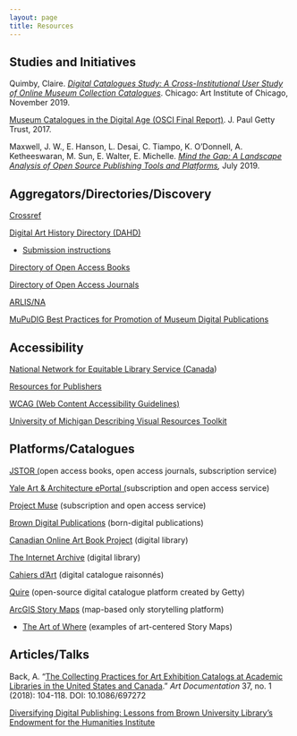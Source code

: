 ```yaml
---
layout: page
title: Resources
---
```

## Studies and Initiatives

Quimby, Claire. *[Digital Catalogues Study: A Cross-Institutional User Study of Online Museum Collection Catalogues](https://digpublishing.github.io/catalogues-study/.)*. Chicago: Art Institute of Chicago, November 2019. 

[Museum Catalogues in the Digital Age (OSCI Final Report)](https://www.getty.edu/publications/osci-report/). J. Paul Getty Trust, 2017. 

Maxwell, J. W., E. Hanson, L. Desai, C. Tiampo, K. O’Donnell, A. Ketheeswaran, M. Sun, E. Walter, E. Michelle.  *[Mind the Gap: A Landscape Analysis of Open Source Publishing Tools and Platforms](https://doi.org/10.21428/6bc8b38c.2e2f6c3f),* July 2019. 

## Aggregators/Directories/Discovery

[Crossref ](https://www.crossref.org/)

[Digital Art History Directory (DAHD)](https://dahd.hcommons.org/)

* [Submission instructions](https://dahd.hcommons.org/submission-instructions/) 

[Directory of Open Access Books](https://www.doabooks.org/)

[Directory of Open Access Journals](https://doaj.org/)

[ARLIS/NA](https://www.arlisna.org/) 

[MuPuDIG Best Practices for Promotion of Museum Digital Publications](https://digpublishing.github.io/best-practices)

## Accessibility

[National Network for Equitable Library Service (Canada](https://nnels.ca/)) 

[Resources for Publishers](https://nnels.ca/accessible-books)

[WCAG (Web Content Accessibility Guidelines)](https://www.w3.org/WAI/standards-guidelines/wcag/)

[University of Michigan Describing Visual Resources Toolkit](https://describingvisualresources.org/)

## Platforms/Catalogues

[JSTOR (](https://www.jstor.org/)open access books, open access journals, subscription service)

[Yale Art & Architecture ePortal (](https://aaeportal.com/home)subscription and open access service)

[Project Muse](https://muse.jhu.edu/) (subscription and open access service)

[Brown Digital Publications](https://library.brown.edu/create/digitalpublications/) (born-digital publications)

[Canadian Online Art Book Project](https://www.aci-iac.ca/art-books/) (digital library)

[The Internet Archive](https://archive.org/) (digital library)

[Cahiers d’Art](https://cahiersdartinstitute.org/) (digital catalogue raisonnés)

[Quire](https://quire.getty.edu/) (open-source digital catalogue platform created by Getty)

[ArcGIS Story Maps](https://storymaps.arcgis.com/) (map-based only storytelling platform)

* [The Art of Where](https://storymaps.arcgis.com/collections/87016de9b5db4580b4a9340364eb7c80) (examples of art-centered Story Maps)

## Articles/Talks

Back, A. “[The Collecting Practices for Art Exhibition Catalogs at Academic Libraries in the United States and Canada](https://www.journals.uchicago.edu/doi/10.1086/697272).” *Art Documentation* 37, no. 1 (2018): 104-118. DOI: 10.1086/697272 

[Diversifying Digital Publishing: Lessons from Brown University Library’s Endowment for the Humanities Institute](https://www.cni.org/topics/digital-humanities/diversifying-digital-publishing-lessons-from-brown-university-librarys-national-endowment-for-the-humanities-institute)
